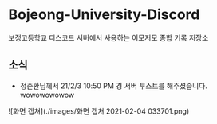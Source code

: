# Bojeong-University-Discord

보정고등학교 디스코드 서버에서 사용하는 이모저모 종합 기록 저장소

## 소식

* 정준환님께서 21/2/3 10:50 PM 경 서버 부스트를 해주셨습니다. wowowowowow

![화면 캡쳐](./images/화면 캡처 2021-02-04 033701.png)
